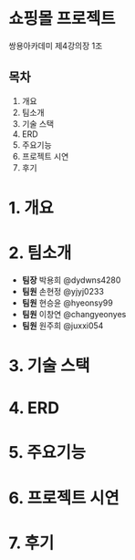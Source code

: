 # 쇼핑몰 프로젝트
쌍용아카데미 제4강의장 1조

## 목차
1. 개요
2. 팀소개
3. 기술 스택
4. ERD
5. 주요기능
6. 프로젝트 시연
7. 후기

# 1. 개요


# 2. 팀소개
+ **팀장**  박용희 @dydwns4280
+ **팀원**  손현정 @yjyj0233
+ **팀원**  현승윤 @hyeonsy99
+ **팀원**  이창연 @changyeonyes
+ **팀원**  원주희 @juxxi054


# 3. 기술 스택

# 4. ERD

# 5. 주요기능

# 6. 프로젝트 시연

# 7. 후기







